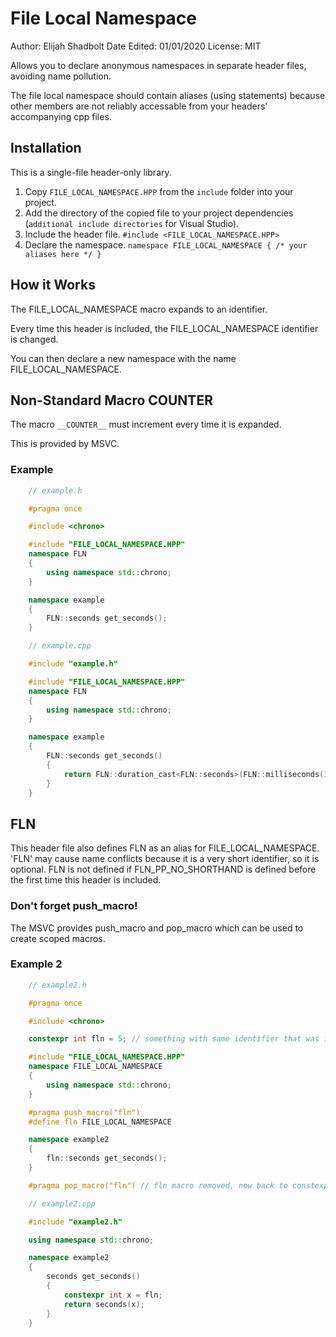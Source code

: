
# File Local Namespace

Author: Elijah Shadbolt
Date Edited: 01/01/2020
License: MIT

Allows you to declare anonymous namespaces in separate header files, avoiding name pollution.

The file local namespace should contain aliases (using statements) because other members are not reliably accessable from your headers' accompanying cpp files.

## Installation

This is a single-file header-only library.

1. Copy `FILE_LOCAL_NAMESPACE.HPP` from the `include` folder into your project.
2. Add the directory of the copied file to your project dependencies (`additional include directories` for Visual Studio).
3. Include the header file. `#include <FILE_LOCAL_NAMESPACE.HPP>`
4. Declare the namespace. `namespace FILE_LOCAL_NAMESPACE { /* your aliases here */ }`

## How it Works

The FILE_LOCAL_NAMESPACE macro expands to an identifier.

Every time this header is included, the FILE_LOCAL_NAMESPACE identifier is changed.

You can then declare a new namespace with the name FILE_LOCAL_NAMESPACE.

## Non-Standard Macro __COUNTER__

The macro `__COUNTER__` must increment every time it is expanded.

This is provided by MSVC.

### Example

```cpp
	// example.h

	#pragma once

	#include <chrono>

	#include "FILE_LOCAL_NAMESPACE.HPP"
	namespace FLN
	{
		using namespace std::chrono;
	}

	namespace example
	{
		FLN::seconds get_seconds();
	}
```

```cpp
	// example.cpp

	#include "example.h"

	#include "FILE_LOCAL_NAMESPACE.HPP"
	namespace FLN
	{
		using namespace std::chrono;
	}

	namespace example
	{
		FLN::seconds get_seconds()
		{
			return FLN::duration_cast<FLN::seconds>(FLN::milliseconds(3000));
		}
	}
```

## FLN

This header file also defines FLN as an alias for FILE_LOCAL_NAMESPACE.
'FLN' may cause name conflicts because it is a very short identifier, so it is optional.
FLN is not defined if FLN_PP_NO_SHORTHAND is defined before the first time this header is included.

### Don't forget push_macro!

The MSVC provides push_macro and pop_macro which can be used to create scoped macros.

### Example 2

```cpp
	// example2.h

	#pragma once

	#include <chrono>

	constexpr int fln = 5; // something with same identifier that was imported unknowingly

	#include "FILE_LOCAL_NAMESPACE.HPP"
	namespace FILE_LOCAL_NAMESPACE
	{
		using namespace std::chrono;
	}

	#pragma push_macro("fln")
	#define fln FILE_LOCAL_NAMESPACE

	namespace example2
	{
		fln::seconds get_seconds();
	}

	#pragma pop_macro("fln") // fln macro removed, now back to constexpr int fln
```

```cpp
	// example2.cpp

	#include "example2.h"

	using namespace std::chrono;

	namespace example2
	{
		seconds get_seconds()
		{
			constexpr int x = fln;
			return seconds(x);
		}
	}
```
